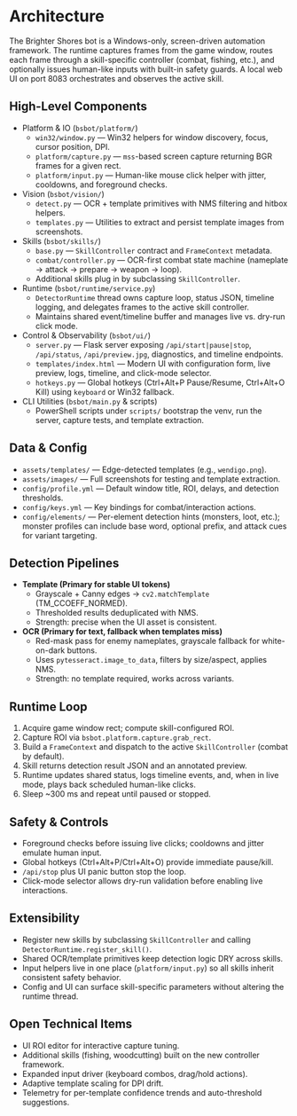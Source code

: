 # Architecture

The Brighter Shores bot is a Windows-only, screen-driven automation framework. The runtime captures frames from the game window, routes each frame through a skill-specific controller (combat, fishing, etc.), and optionally issues human-like inputs with built-in safety guards. A local web UI on port 8083 orchestrates and observes the active skill.

## High-Level Components

- Platform & IO (`bsbot/platform/`)
  - `win32/window.py` — Win32 helpers for window discovery, focus, cursor position, DPI.
  - `platform/capture.py` — `mss`-based screen capture returning BGR frames for a given rect.
  - `platform/input.py` — Human-like mouse click helper with jitter, cooldowns, and foreground checks.
- Vision (`bsbot/vision/`)
  - `detect.py` — OCR + template primitives with NMS filtering and hitbox helpers.
  - `templates.py` — Utilities to extract and persist template images from screenshots.
- Skills (`bsbot/skills/`)
  - `base.py` — `SkillController` contract and `FrameContext` metadata.
  - `combat/controller.py` — OCR-first combat state machine (nameplate → attack → prepare → weapon → loop).
  - Additional skills plug in by subclassing `SkillController`.
- Runtime (`bsbot/runtime/service.py`)
  - `DetectorRuntime` thread owns capture loop, status JSON, timeline logging, and delegates frames to the active skill controller.
  - Maintains shared event/timeline buffer and manages live vs. dry-run click mode.
- Control & Observability (`bsbot/ui/`)
  - `server.py` — Flask server exposing `/api/start|pause|stop`, `/api/status`, `/api/preview.jpg`, diagnostics, and timeline endpoints.
  - `templates/index.html` — Modern UI with configuration form, live preview, logs, timeline, and click-mode selector.
  - `hotkeys.py` — Global hotkeys (Ctrl+Alt+P Pause/Resume, Ctrl+Alt+O Kill) using `keyboard` or Win32 fallback.
- CLI Utilities (`bsbot/main.py` & scripts)
  - PowerShell scripts under `scripts/` bootstrap the venv, run the server, capture tests, and template extraction.

## Data & Config

- `assets/templates/` — Edge-detected templates (e.g., `wendigo.png`).
- `assets/images/` — Full screenshots for testing and template extraction.
- `config/profile.yml` — Default window title, ROI, delays, and detection thresholds.
- `config/keys.yml` — Key bindings for combat/interaction actions.
- `config/elements/` — Per-element detection hints (monsters, loot, etc.); monster profiles can include base word, optional prefix, and attack cues for variant targeting.

## Detection Pipelines

- **Template (Primary for stable UI tokens)**
  - Grayscale + Canny edges → `cv2.matchTemplate` (TM_CCOEFF_NORMED).
  - Thresholded results deduplicated with NMS.
  - Strength: precise when the UI asset is consistent.
- **OCR (Primary for text, fallback when templates miss)**
  - Red-mask pass for enemy nameplates, grayscale fallback for white-on-dark buttons.
  - Uses `pytesseract.image_to_data`, filters by size/aspect, applies NMS.
  - Strength: no template required, works across variants.

## Runtime Loop

1. Acquire game window rect; compute skill-configured ROI.
2. Capture ROI via `bsbot.platform.capture.grab_rect`.
3. Build a `FrameContext` and dispatch to the active `SkillController` (combat by default).
4. Skill returns detection result JSON and an annotated preview.
5. Runtime updates shared status, logs timeline events, and, when in live mode, plays back scheduled human-like clicks.
6. Sleep ~300 ms and repeat until paused or stopped.

## Safety & Controls

- Foreground checks before issuing live clicks; cooldowns and jitter emulate human input.
- Global hotkeys (Ctrl+Alt+P/Ctrl+Alt+O) provide immediate pause/kill.
- `/api/stop` plus UI panic button stop the loop.
- Click-mode selector allows dry-run validation before enabling live interactions.

## Extensibility

- Register new skills by subclassing `SkillController` and calling `DetectorRuntime.register_skill()`.
- Shared OCR/template primitives keep detection logic DRY across skills.
- Input helpers live in one place (`platform/input.py`) so all skills inherit consistent safety behavior.
- Config and UI can surface skill-specific parameters without altering the runtime thread.

## Open Technical Items

- UI ROI editor for interactive capture tuning.
- Additional skills (fishing, woodcutting) built on the new controller framework.
- Expanded input driver (keyboard combos, drag/hold actions).
- Adaptive template scaling for DPI drift.
- Telemetry for per-template confidence trends and auto-threshold suggestions.
